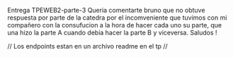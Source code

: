 Entrega TPEWEB2-parte-3
Queria comentarte bruno que no obtuve respuesta por parte de la catedra por el incomveniente que tuvimos con mi compañero con la consufucion a la hora de hacer cada uno su parte, que una hizo la parte A cuando debia hacer la parte B y viceversa.
Saludos !

// Los endpoints estan en un archivo readme en el tp //
